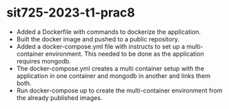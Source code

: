 # sit725-2023-t1-prac8
-	Added a Dockerfile with commands to dockerize the application.
-	Built the docker image and pushed to a public repository.
-	Added a docker-compose.yml file with instructs to set up a multi-container environment. This needed to be done as the application requires mongodb.
-	The docker-compose.yml creates a multi container setup with the application in one container and mongodb in another and links them both.
-	Run docker-compose up to create the multi-container environment from the already published images.
